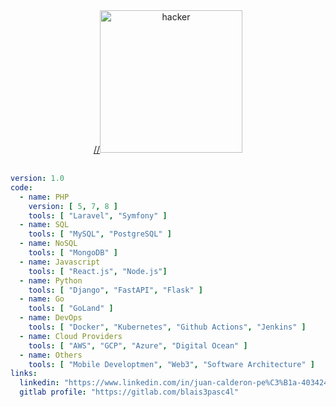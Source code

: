 
<!--<img src="https://raw.githubusercontent.com/blais3pasc4l/JuanCalderon/main/Software%20Developer%20(3).png"/>
<h4 align="center">A passionate FullStack developer</h4> <br/> 

Favorite Tech: JavaScript, React, Typescript, Python, Flutter... :sparkles: <br/>
<h2 align="center">Hi 👋, I'm Juan Calderon</h2>


I’m currently learning **New technologies** 🔥

How to reach me **juandavidcalderonpena@gmail.com** 📫 -->



<div align="center">
<a href="https://github.com/blais3pasc4l">
    //<img alt="hacker" src="https://c.tenor.com/CgGUXc-LDc4AAAAC/hacker-pc.gif" width="228"/>
</a>  
</div>
 </br>

```yaml
version: 1.0
code:
  - name: PHP
    version: [ 5, 7, 8 ]
    tools: [ "Laravel", "Symfony" ]
  - name: SQL
    tools: [ "MySQL", "PostgreSQL" ]
  - name: NoSQL
    tools: [ "MongoDB" ]
  - name: Javascript 
    tools: [ "React.js", "Node.js"]
  - name: Python
    tools: [ "Django", "FastAPI", "Flask" ]  
  - name: Go
    tools: [ "GoLand" ]
  - name: DevOps
    tools: [ "Docker", "Kubernetes", "Github Actions", "Jenkins" ]
  - name: Cloud Providers
    tools: [ "AWS", "GCP", "Azure", "Digital Ocean" ]
  - name: Others
    tools: [ "Mobile Developtmen", "Web3", "Software Architecture" ]
links:
  linkedin: "https://www.linkedin.com/in/juan-calderon-pe%C3%B1a-40342420a/"
  gitlab profile: "https://gitlab.com/blais3pasc4l"
```

